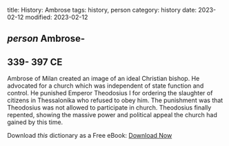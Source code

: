 title: History: Ambrose
tags: history, person
category: history
date: 2023-02-12
modified: 2023-02-12

## _person_  Ambrose-
  339-
397 CE
-
Ambrose of Milan created an image
of an ideal Christian bishop.  He advocated for a church which was
independent of state function and control.  He punished Emperor
Theodosius I for ordering the slaughter of citizens in Thessalonika
who refused to obey him.  The punishment was that Theodosius was not
allowed to participate in church.   Theodosius finally repented,
showing the massive power and political appeal the church had gained
by this time.


Download *this* dictionary as a Free eBook: [Download Now]({static}static/CairnsHistoryDictionary.pdf)

